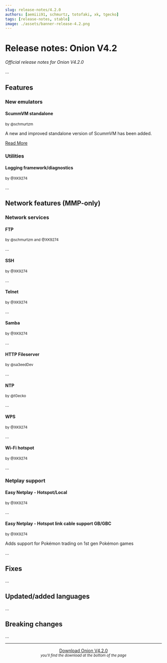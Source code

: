 ```yaml
---
slug: release-notes/4.2.0
authors: [aemiii91, schmurtz, totofaki, xk, tgecko]
tags: [release-notes, stable]
image: ./assets/banner-release-4.2.png
---
```



# Release notes: Onion V4.2

*Official release notes for Onion V4.2.0*

...

<Truncate />


## Features

### New emulators

#### ScummVM standalone
<sup>

by @schmurtzm

</sup>

A new and improved standalone version of ScummVM has been added.

[Read More](/docs/emulators/scummvm)


### Utilities

#### Logging framework/diagnostics
<sup>

by @XK9274

</sup>

...


## Network features (MMP-only)

### Network services

#### FTP
<sup>

by @schmurtzm and @XK9274

</sup>

...

#### SSH
<sup>

by @XK9274

</sup>

...

#### Telnet
<sup>

by @XK9274

</sup>

...

#### Samba
<sup>

by @XK9274

</sup>

...

#### HTTP Fileserver
<sup>

by @sa3eedDev

</sup>

...

#### NTP
<sup>

by @tGecko

</sup>

...

#### WPS
<sup>

by @XK9274

</sup>

...

#### Wi-Fi hotspot
<sup>

by @XK9274

</sup>

...


### Netplay support

#### Easy Netplay - Hotspot/Local
<sup>

by @XK9274

</sup>

...

#### Easy Netplay - Hotspot link cable support GB/GBC
<sup>

by @XK9274

</sup>

Adds support for Pokémon trading on 1st gen Pokémon games

...


## Fixes

...

## Updated/added languages

...

## Breaking changes

...

---

<p align="center">
<a href="https://github.com/OnionUI/Onion/releases/tag/v4.2.0" class="button button--primary button--lg">Download Onion V4.2.0</a><br/>
<small><i>you'll find the download at the bottom of the page</i></small>
</p>
